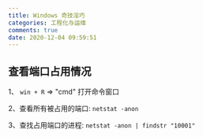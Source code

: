 ```yaml
---
title: Windows 奇技淫巧
categories: 工程化与运维
comments: true
date: 2020-12-04 09:59:51
---
```

## 查看端口占用情况

1、 `win + R` => "cmd" 打开命令窗口

2、查看所有被占用的端口: `netstat -anon`

3、查找占用端口的进程: `netstat -anon | findstr "10001"`

